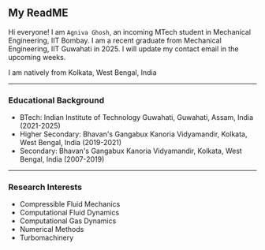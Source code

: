 ## My ReadME

Hi everyone!
I am `Agniva Ghosh`, an incoming MTech student in Mechanical Engineering, IIT Bombay. I am a recent graduate from Mechanical Engineering, IIT Guwahati in 2025.
I will update my contact email in the upcoming weeks.

I am natively from Kolkata, West Bengal, India
___
### Educational Background
- BTech: Indian Institute of Technology Guwahati, Guwahati, Assam, India (2021-2025)
- Higher Secondary: Bhavan's Gangabux Kanoria Vidyamandir, Kolkata, West Bengal, India (2019-2021)
- Secondary: Bhavan's Gangabux Kanoria Vidyamandir, Kolkata, West Bengal, India (2007-2019)
___
### Research Interests
- Compressible Fluid Mechanics
- Computational Fluid Dynamics
- Computational Gas Dynamics
- Numerical Methods
- Turbomachinery
<!--
**agnivaInd/agnivaInd** is a ✨ _special_ ✨ repository because its `README.md` (this file) appears on your GitHub profile.

Here are some ideas to get you started:

- 🔭 I’m currently working on ...
- 🌱 I’m currently learning ...
- 👯 I’m looking to collaborate on ...
- 🤔 I’m looking for help with ...
- 💬 Ask me about ...
- 📫 How to reach me: ...
- 😄 Pronouns: ...
- ⚡ Fun fact: ...
-->
